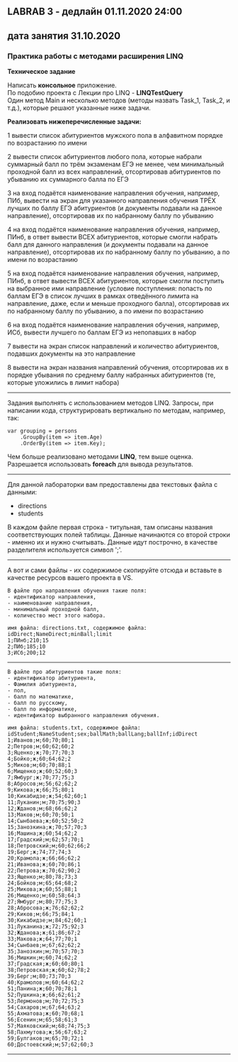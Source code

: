 ## LABRAB 3 - дедлайн 01.11.2020 24:00  
## дата занятия 31.10.2020  
### Практика работы с методами расширения LINQ  
**Техническое задание**  

Написать **консольное** приложение.  
По подобию проекта с Лекции про LINQ - **LINQTestQuery**  
Один метод Main и несколько методов (методы назвать Task_1, Task_2, и т.д.), которые решают указанные ниже задачи.

**Реализовать нижеперечисленные задачи:**  

1 вывести список абитуриентов мужского пола в алфавитном порядке по возрастанию по имени  

2 вывести список абитуриентов любого пола, которые набрали суммарный балл по трём экзаменам ЕГЭ не менее, чем минимальный проходной балл из всех направлений, отсортировав абитуриентов по убыванию их суммарного балла по ЕГЭ  

3 на вход подаётся наименование направления обучения, например, ПИб, вывести на экран для указанного направления обучения ТРЁХ лучших по баллу ЕГЭ абитуриентов (и документы подавали на данное направление), отсортировав их по набранному баллу по убыванию  

4 на вход подаётся наименование направления обучения, например, ПИнб, в ответ вывести ВСЕХ абитуриентов, которые смогли набрать балл для данного направления (и документы подавали на данное направление), отсортировав их по набранному баллу по убыванию, а по имени по возрастанию  

5 на вход подаётся наименование направления обучения, например, ПИнб, в ответ вывести ВСЕХ абитуриентов, которые смогли поступить на выбранное ими направление (условие поступления: попасть по баллам ЕГЭ в список лучших в рамках отведённого лимита на направление, даже, если и меньше проходного балла), отсортировав их по набранному баллу по убыванию, а по имени по возрастанию  

6 на вход подаётся наименование направления обучения, например, ИСб, вывести лучшего по баллам ЕГЭ из непопавших в набор  

7 вывести на экран список направлений и количество абитуриентов, подавших документы на это направление  

8 вывести на экран названия направлений обучения, отсортировав их в порядке убывания по среднему баллу набранных абитуриентов  (те, которые уложились в лимит набора)  


---  

Задания выполнять с использованием методов LINQ. Запросы, при написании кода, структурировать вертикально по методам, например, так:  
```
var grouping = persons
    .GroupBy(item => item.Age)
    .OrderBy(item => item.Key);
```
Чем больше реализовано методами **LINQ**, тем выше оценка.  
Разрешается использовать **foreach** для вывода результатов.  

---  

Для данной лабораторки вам предоставлены два текстовых файла с данными:  
- directions  
- students  

В каждом файле первая строка - титульная, там описаны названия соответствующих полей таблицы. Данные начинаются со второй строки - именно их и нужно считывать. Данные идут построчно, в качестве разделителя используется символ ';'.  

---  

А вот и сами файлы - их содержимое скопируйте отсюда и вставьте в качестве ресурсов вашего проекта в VS.  
```
В файле про направления обучения такие поля:  
- идентификатор направления,  
- наименование направления,  
- минимальный проходной балл,  
- количество мест этого набора.  
```
```
имя файла: directions.txt, содержимое файла:  
idDirect;NameDirect;minBall;limit
1;ПИнб;210;15
2;ПИб;185;10
3;ИСб;200;12
```

---  

```
В файле про абитуриентов такие поля:  
- идентификатор абитуриента,  
- Фамилия абитуриента,  
- пол,  
- балл по математике,  
- балл по русскому,  
- балл по информатике,  
- идентификатор выбранного направления обучения.  
```
```
имя файла: students.txt, содержимое файла:  
idStudent;NameStudent;sex;ballMath;ballLang;ballInf;idDirect  
1;Иванов;м;60;70;80;1
2;Петров;м;60;62;60;2
3;Яценко;ж;70;77;70;3
4;Бойко;ж;60;64;62;2
5;Миков;м;60;70;88;1
6;Мищенко;ж;60;52;60;3
7;Ямбург;ж;70;77;75;3
8;Абросов;м;56;62;62;2
9;Кикова;ж;66;75;80;1
10;Кикабидзе;ж;54;62;60;1
11;Луканин;м;70;75;90;3
12;Жданов;м;68;66;62;2
13;Маков;м;60;70;50;1
14;Сынбаева;ж;60;52;50;2
15;Занозкина;ж;70;57;70;3
16;Машина;ж;60;54;62;2
17;Градский;м;62;57;70;1
18;Петровский;м;60;62;66;2
19;Берг;ж;74;77;74;3
20;Крамола;ж;66;66;62;2
21;Иванова;ж;60;70;86;1
22;Петрова;ж;70;62;90;2
23;Ященко;м;80;78;73;3
24;Бойков;м;65;64;68;2
25;Микова;ж;60;55;88;1
26;Мищенко;м;60;58;64;3
27;Ямбург;м;80;77;75;3
28;Абросова;ж;76;62;62;2
29;Киков;м;66;75;84;1
30;Кикабидзе;м;84;62;60;1
31;Луканина;ж;72;75;92;3
32;Жданова;ж;61;86;67;2
33;Макова;ж;64;77;70;1
34;Сынбаев;м;67;62;62;2
35;Занозкин;м;70;57;70;3
36;Мишкин;м;60;74;62;2
37;Градская;ж;60;60;80;1
38;Петровская;ж;60;62;78;2
39;Берг;м;80;73;70;3
40;Крамолов;м;60;64;62;2
51;Панина;ж;60;70;78;1
52;Пушкина;ж;66;62;61;2
53;Лермонов;м;70;72;75;3
54;Сахаров;м;67;64;63;2
55;Ахматова;ж;60;70;68;1
56;Есенин;м;65;58;61;3
57;Маяковский;м;68;74;75;3
58;Пахмутова;ж;56;67;63;2
59;Булгаков;м;65;70;72;1
60;Достоевский;м;57;62;60;3
```




---  
